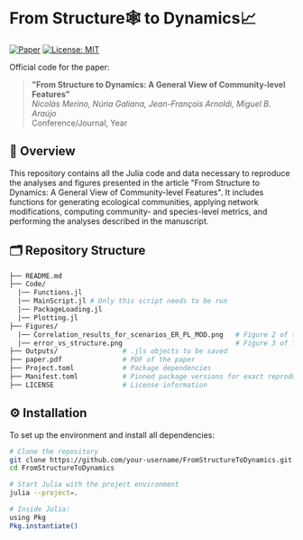 # From Structure🕸️ to Dynamics📈

[![Paper](https://img.shields.io/badge/Paper-Open_Access-blue)](link_to_paper)
[![License: MIT](https://img.shields.io/badge/License-MIT-green.svg)](LICENSE)

Official code for the paper:
> **"From Structure to Dynamics: A General View of Community-level Features"**  
> *Nicolàs Merino, Núria Galiana, Jean-François Arnoldi, Miguel B. Araújo*  
> Conference/Journal, Year

## 📌 Overview

This repository contains all the Julia code and data necessary to reproduce the analyses and figures presented in the article "From Structure to Dynamics: A General View of Community-level Features". It includes functions for generating ecological communities, applying network modifications, computing community- and species-level metrics, and performing the analyses described in the manuscript.

## 🗂️ Repository Structure
```bash
├── README.md               
├── Code/
  |── Functions.jl
  |── MainScript.jl # Only this script needs to be run
  |── PackageLoading.jl
  |── Plotting.jl                
├── Figures/
  |── Correlation_results_for_scenarios_ER_PL_MOD.png   # Figure 2 of the paper
  |── error_vs_structure.png                            # Figure 3 of the paper             
├── Outputs/                # .jls objects to be saved
├── paper.pdf               # PDF of the paper
├── Project.toml            # Package dependencies
├── Manifest.toml           # Pinned package versions for exact reproducibility. 
├── LICENSE                 # License information
```

## ⚙️ Installation
To set up the environment and install all dependencies:
```bash
# Clone the repository
git clone https://github.com/your-username/FromStructureToDynamics.git
cd FromStructureToDynamics

# Start Julia with the project environment
julia --project=.

# Inside Julia:
using Pkg
Pkg.instantiate()
```



